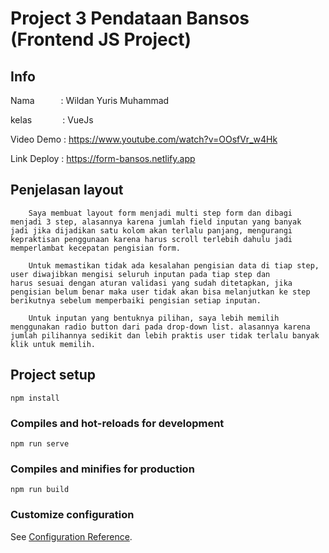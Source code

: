 # Project 3 Pendataan Bansos (Frontend JS Project)

## Info

Nama&emsp;&emsp;&emsp;: Wildan Yuris Muhammad

kelas&emsp;&emsp;&emsp;&ensp;: VueJs

Video Demo  : https://www.youtube.com/watch?v=OOsfVr_w4Hk

Link Deploy : https://form-bansos.netlify.app

## Penjelasan layout
```
    Saya membuat layout form menjadi multi step form dan dibagi menjadi 3 step, alasannya karena jumlah field inputan yang banyak 
jadi jika dijadikan satu kolom akan terlalu panjang, mengurangi kepraktisan penggunaan karena harus scroll terlebih dahulu jadi 
memperlambat kecepatan pengisian form.

    Untuk memastikan tidak ada kesalahan pengisian data di tiap step, user diwajibkan mengisi seluruh inputan pada tiap step dan 
harus sesuai dengan aturan validasi yang sudah ditetapkan, jika pengisian belum benar maka user tidak akan bisa melanjutkan ke step 
berikutnya sebelum memperbaiki pengisian setiap inputan.

    Untuk inputan yang bentuknya pilihan, saya lebih memilih menggunakan radio button dari pada drop-down list. alasannya karena
jumlah pilihannya sedikit dan lebih praktis user tidak terlalu banyak klik untuk memilih.
 ```


## Project setup
```
npm install
```

### Compiles and hot-reloads for development
```
npm run serve
```

### Compiles and minifies for production
```
npm run build
```

### Customize configuration
See [Configuration Reference](https://cli.vuejs.org/config/).
